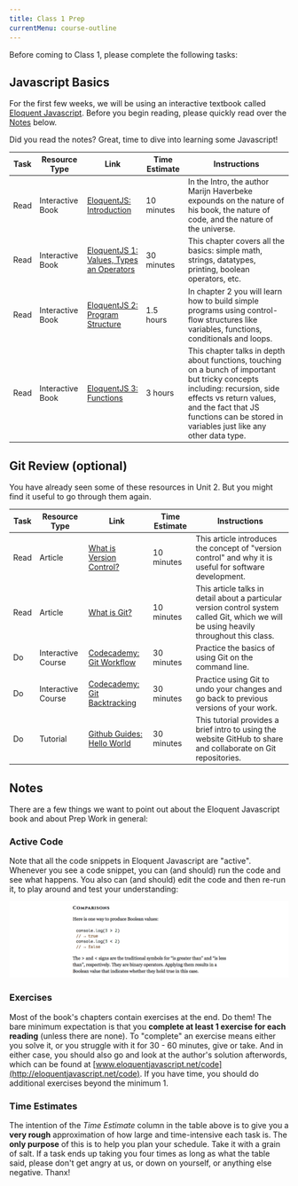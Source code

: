 ```yaml
---
title: Class 1 Prep
currentMenu: course-outline
---
```


Before coming to Class 1, please complete the following tasks:

## Javascript Basics

For the first few weeks, we will be using an interactive textbook called [Eloquent Javascript](http://eloquentjavascript.net). Before you begin reading, please quickly read over the [Notes](#notes) below.

Did you read the notes? Great, time to dive into learning some Javascript!

Task | Resource Type | Link | Time Estimate | Instructions
-----|---------------|------|---------------|-------------
Read | Interactive Book | [EloquentJS: Introduction ][eloquent-intro] | 10 minutes | In the Intro, the author Marijn Haverbeke expounds on the nature of his book, the nature of code, and the nature of the universe.
Read | Interactive Book | [EloquentJS 1: Values, Types an Operators][eloquent1] | 30 minutes | This chapter covers all the basics: simple math, strings, datatypes, printing, boolean operators, etc.
Read | Interactive Book | [EloquentJS 2: Program Structure][eloquent2] | 1.5 hours | In chapter 2 you will learn how to build simple programs using control-flow structures like variables, functions, conditionals and loops.
Read | Interactive Book | [EloquentJS 3: Functions][eloquent3] | 3 hours | This chapter talks in depth about functions, touching on a bunch of important but tricky concepts including: recursion, side effects vs return values, and the fact that JS functions can be stored in variables just like any other data type.

## Git Review (optional)

You have already seen some of these resources in Unit 2. But you might find it useful to go through them again.

Task | Resource Type | Link | Time Estimate | Instructions
|----|---------------|------|---------------|-------------
Read | Article | [What is Version Control?][what-is-version-control] | 10 minutes | This article introduces the concept of "version control" and why it is useful for software development.
Read | Article | [What is Git?][what-is-git] | 10 minutes | This article talks in detail about a particular version control system called Git, which we will be using heavily throughout this class.
Do | Interactive Course | [Codecademy: Git Workflow][codecademy1] | 30 minutes | Practice the basics of using Git on the command line.
Do | Interactive Course | [Codecademy: Git Backtracking][codecademy2] | 30 minutes | Practice using Git to undo your changes and go back to previous versions of your work.
Do | Tutorial | [Github Guides: Hello World][github-hello-world] | 30 minutes | This tutorial provides a brief intro to using the website GitHub to share and collaborate on Git repositories.


## Notes

There are a few things we want to point out about the Eloquent Javascript book and about Prep Work in general:

### Active Code

Note that all the code snippets in Eloquent Javascript are "active". Whenever you see a code snippet, you can (and should) run the code and see what happens. You also can (and should) edit the code and then re-run it, to play around and test your understanding:

![Active Code](./eloquent-js-editor.gif)

### Exercises

Most of the book's chapters contain exercises at the end. Do them! The bare minimum expectation is that you **complete at least 1 exercise for each reading** (unless there are none). To "complete" an exercise means either you solve it, or you struggle with it for 30 - 60 minutes, give or take. And in either case, you should also go and look at the author's solution afterwords, which can be found at [www.eloquentjavascript.net/code](http://eloquentjavascript.net/code). If you have time, you should do additional exercises beyond the minimum 1.

### Time Estimates

The intention of the *Time Estimate* column in the table above is to give you a **very rough** approximation of how large and time-intensive each task is. The **only purpose** of this is to help you plan your schedule. Take it with a grain of salt. If a task ends up taking you four times as long as what the table said, please don't get angry at us, or down on yourself, or anything else negative. Thanx!


[eloquent-intro]: http://eloquentjavascript.net/00_intro.html
[eloquent1]: http://eloquentjavascript.net/01_values.html
[eloquent2]: http://eloquentjavascript.net/02_program_structure.html
[eloquent3]: http://eloquentjavascript.net/03_functions.html
[what-is-version-control]: https://www.atlassian.com/git/tutorials/what-is-version-control
[what-is-git]: https://www.atlassian.com/git/tutorials/what-is-git
[codecademy1]: https://www.codecademy.com/en/courses/learn-git/lessons/git-workflow/resume
[codecademy2]: https://www.codecademy.com/en/courses/learn-git/lessons/git-backtracking/resume
[github-hello-world]: https://guides.github.com/activities/hello-world/
